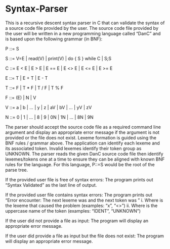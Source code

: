 # Syntax-Parser
This is a recursive descent syntax parser in C that can validate the syntax of a source code file provided by the
user. The source code file provided by the user will be written in a new programming language called “DanC” and is
based upon the following grammar (in BNF):

P ::= S

S ::= V=E | read(V) | print(V) | do { S } while C | S;S

C ::= E < E | E > E | E == E | E <> E | E <= E | E >= E

E ::= T | E + T | E - T

T ::= F | T * F | T / F | T % F

F ::= (E) | N | V

V ::= a | b | … | y | z | aV | bV | … | yV | zV

N ::= 0 | 1 | … | 8 | 9 | 0N | 1N | … | 8N | 9N

The parser should accept the source code file as a required command line argument and display an appropriate
error message if the argument is not provided or the file does not exist.
Lexeme formation is guided using the BNF rules / grammar above. The application can identify each lexeme
and its associated token. Invalid lexemes identify their token group as UNKNOWN.
The parser reads the given DanC source code file then identify
lexemes/tokens one at a time to ensure they can be aligned with known BNF rules for the language. For this
language, P::=S would be the root of the parse tree.

If the provided user file is free of syntax errors:
The program prints out “Syntax Validated” as the last line of output.

If the provided user file contains syntax errors:
The program prints out “Error encounter: The next lexeme was <lexeme> and the next token was <token>”
  i. Where <lexeme> is the lexeme that caused the problem (examples: “x”, “<>”)
  ii. Where <token> is the uppercase name of the token (examples: “IDENT”, “UNKNOWN”)
  
If the user did not provide a file as input:
The program will display an appropriate error message.

If the user did provide a file as input but the file does not exist:
The program will display an appropriate error message.
